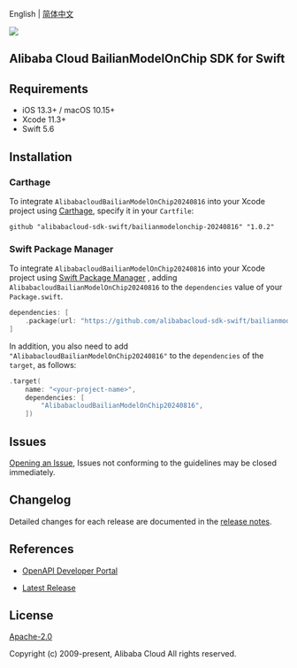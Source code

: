 English | [简体中文](README-CN.md)

![](https://aliyunsdk-pages.alicdn.com/icons/AlibabaCloud.svg)

## Alibaba Cloud BailianModelOnChip SDK for Swift

## Requirements

- iOS 13.3+ / macOS 10.15+
- Xcode 11.3+
- Swift 5.6

## Installation

### Carthage

To integrate `AlibabacloudBailianModelOnChip20240816` into your Xcode project using [Carthage](https://github.com/Carthage/Carthage), specify it in your `Cartfile`:

```ogdl
github "alibabacloud-sdk-swift/bailianmodelonchip-20240816" "1.0.2"
```

### Swift Package Manager

To integrate `AlibabacloudBailianModelOnChip20240816` into your Xcode project using [Swift Package Manager](https://swift.org/package-manager/) , adding `AlibabacloudBailianModelOnChip20240816` to the `dependencies` value of your `Package.swift`.

```swift
dependencies: [
    .package(url: "https://github.com/alibabacloud-sdk-swift/bailianmodelonchip-20240816.git", from: "1.0.2")
]
```

In addition, you also need to add `"AlibabacloudBailianModelOnChip20240816"` to the `dependencies` of the `target`, as follows:

```swift
.target(
    name: "<your-project-name>",
    dependencies: [
        "AlibabacloudBailianModelOnChip20240816",
    ])
```

## Issues

[Opening an Issue](https://github.com/alibabacloud-sdk-swift/bailianmodelonchip-20240816/issues/new), Issues not conforming to the guidelines may be closed immediately.

## Changelog

Detailed changes for each release are documented in the [release notes](./ChangeLog.txt).

## References

* [OpenAPI Developer Portal](https://next.api.alibabacloud.com/home)
- [Latest Release](https://github.com/alibabacloud-sdk-swift/bailianmodelonchip-20240816)

## License

[Apache-2.0](http://www.apache.org/licenses/LICENSE-2.0)

Copyright (c) 2009-present, Alibaba Cloud All rights reserved.
